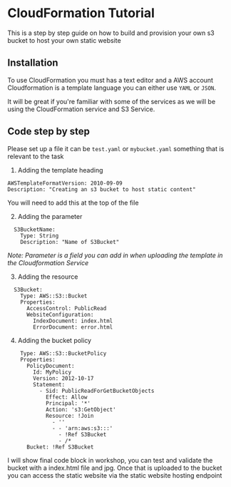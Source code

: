 # CloudFormation Tutorial

This is a step by step guide on how to build and provision your own s3 bucket to host your own static website

## Installation

To use CloudFormation you must has a text editor and a AWS account 
Cloudformation is a template language you can either use ```YAML``` or ```JSON```.

It will be great if you're familiar with some of the services as we will be using the CloudFormation service and S3 Service.

## Code step by step

Please set up a file it can be ```test.yaml``` or ```mybucket.yaml``` something that is relevant to the task

1. Adding the template heading

```
AWSTemplateFormatVersion: 2010-09-09
Description: "Creating an s3 bucket to host static content"
```
You will need to add this at the top of the file

2. Adding the parameter
```Parameters:
  S3BucketName: 
    Type: String
    Description: "Name of S3Bucket"
```
*Note: Parameter is a field you can add in when uploading the template in the Cloudformation Service*

3. Adding the resource

```Resources:
  S3Bucket:
    Type: AWS::S3::Bucket
    Properties:
      AccessControl: PublicRead
      WebsiteConfiguration:
        IndexDocument: index.html
        ErrorDocument: error.html
```

4. Adding the bucket policy 

```  BucketPolicy:
    Type: AWS::S3::BucketPolicy
    Properties:
      PolicyDocument:
        Id: MyPolicy
        Version: 2012-10-17
        Statement:
          - Sid: PublicReadForGetBucketObjects
            Effect: Allow
            Principal: '*'
            Action: 's3:GetObject'
            Resource: !Join 
              - ''
              - - 'arn:aws:s3:::'
                - !Ref S3Bucket
                - /*
      Bucket: !Ref S3Bucket
```

I will show final code block in workshop, you can test and validate the bucket with a index.html file and jpg. Once that is uploaded to the bucket you can access the static website via the static website hosting endpoint


